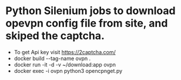  # Python Silenium jobs to download opevpn config file from site, and skiped the captcha.
 * To get Api key visit https://2captcha.com/
 * docker build --tag-name ovpn . 
 * docker run -it -d -v ~/download:app ovpn 
 * docker exec -i ovpn  python3 opencpnget.py 

